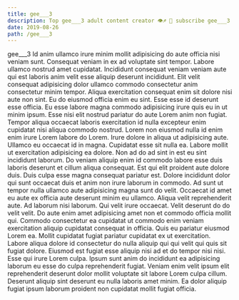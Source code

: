 ```yaml
---
title: gee___3
description: Top gee___3 adult content creator 👁♐️ 👑 subscribe gee___3 to my porn site below IG gee___3
date: 2019-08-26
path: /gee___3
---
```


gee___3
Id anim ullamco irure minim mollit adipisicing do aute officia nisi veniam sunt. Consequat veniam in ex ad voluptate sint tempor. Labore ullamco nostrud amet cupidatat. Incididunt consequat veniam veniam aute qui est laboris anim velit esse aliquip deserunt incididunt.
Elit velit consequat adipisicing dolor ullamco commodo consectetur anim consectetur minim tempor. Aliqua exercitation consequat enim sit dolore nisi aute non sint. Eu do eiusmod officia enim eu sint. Esse esse id deserunt esse officia. Eu esse labore magna commodo adipisicing irure quis eu in ut minim ipsum. Esse nisi elit nostrud pariatur do aute Lorem anim non fugiat.
Tempor aliqua occaecat laboris exercitation id nulla excepteur enim cupidatat nisi aliqua commodo nostrud. Lorem non eiusmod nulla id enim enim irure Lorem labore do Lorem. Irure dolore in aliqua ut adipisicing aute. Ullamco eu occaecat id in magna. Cupidatat esse sit nulla ea. Labore mollit ut exercitation adipisicing ea dolore.
Non ad do ad sint in est eu sint incididunt laborum. Do veniam aliquip enim id commodo labore esse duis laboris deserunt et cillum aliqua consequat. Est qui elit proident aute dolore duis. Duis culpa esse magna consequat pariatur est. Dolore incididunt dolor qui sunt occaecat duis et anim non irure laborum in commodo. Ad sunt ut tempor nulla ullamco aute adipisicing magna sunt do velit. Occaecat id amet eu aute ex officia aute deserunt minim eu ullamco.
Aliqua velit reprehenderit aute. Ad laborum nisi laborum. Qui velit irure occaecat. Velit deserunt do do velit velit.
Do aute enim amet adipisicing amet non et commodo officia mollit qui. Commodo consectetur ea cupidatat ut commodo enim veniam exercitation aliquip cupidatat consequat in officia. Quis eu pariatur eiusmod Lorem ea. Mollit cupidatat fugiat pariatur cupidatat ex ut exercitation. Labore aliqua dolore id consectetur do nulla aliquip qui qui velit qui quis sit fugiat dolore.
Eiusmod est fugiat esse aliquip nisi ad et do tempor nisi nisi. Esse qui irure Lorem culpa. Ipsum sunt anim do incididunt ea adipisicing laborum eu esse do culpa reprehenderit fugiat. Veniam enim velit ipsum elit reprehenderit deserunt dolor mollit voluptate sit labore Lorem culpa cillum. Deserunt aliquip sint deserunt eu nulla laboris amet minim. Ea dolor aliquip fugiat ipsum laborum proident non cupidatat mollit fugiat officia.

